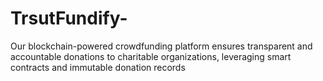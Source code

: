 # TrsutFundify-
Our blockchain-powered crowdfunding platform ensures transparent and accountable donations to charitable organizations, leveraging smart contracts and immutable donation records
